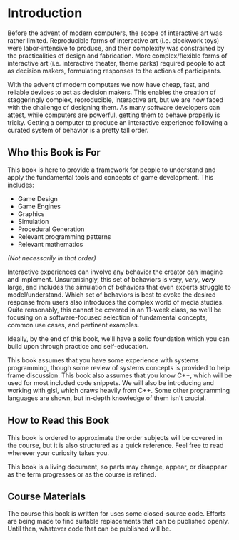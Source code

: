 # Introduction

Before the advent of modern computers, the scope of interactive art was rather limited.
Reproducible forms of interactive art (i.e. clockwork toys) were labor-intensive to produce, and their complexity was constrained by the practicalities of design and fabrication.
More complex/flexible forms of interactive art (i.e. interactive theater, theme parks) required people to act as decision makers, formulating responses to the actions of participants.

With the advent of modern computers we now have cheap, fast, and reliable devices to act as decision makers.
This enables the creation of staggeringly complex, reproducible, interactive art, but we are now faced with the challenge of designing them.
As many software developers can attest, while computers are powerful, getting them to behave properly is tricky.
Getting a computer to produce an interactive experience following a curated system of behavior is a pretty tall order.


## Who this Book is For


This book is here to provide a framework for people to understand and apply the fundamental tools and concepts of game development.
This includes:
- Game Design
- Game Engines
- Graphics
- Simulation
- Procedural Generation
- Relevant programming patterns
- Relevant mathematics

*(Not necessarily in that order)*

Interactive experiences can involve any behavior the creator can imagine and implement.
Unsurprisingly, this set of behaviors is very, *very*, ***very*** large, and includes the simulation of behaviors that even experts struggle to model/understand.
Which set of behaviors is best to evoke the desired response from users also introduces the complex world of media studies.
Quite reasonably, this cannot be covered in an 11-week class, so we'll be focusing on a software-focused selection of fundamental concepts, common use cases, and pertinent examples.

Ideally, by the end of this book, we'll have a solid foundation which you can build upon through practice and self-education.

This book assumes that you have some experience with systems programming, though some review of systems concepts is provided to help frame discussion.
This book also assumes that you know C++, which will be used for most included code snippets.
We will also be introducing and working with glsl, which draws heavily from C++.
Some other programming languages are shown, but in-depth knowledge of them isn't crucial.



## How to Read this Book

This book is ordered to approximate the order subjects will be covered in the course, but it is also structured as a quick reference.
Feel free to read wherever your curiosity takes you.

This book is a living document, so parts may change, appear, or disappear as the term progresses or as the course is refined.


## Course Materials

The course this book is written for uses some closed-source code.
Efforts are being made to find suitable replacements that can be published openly.
Until then, whatever code that can be published will be.
